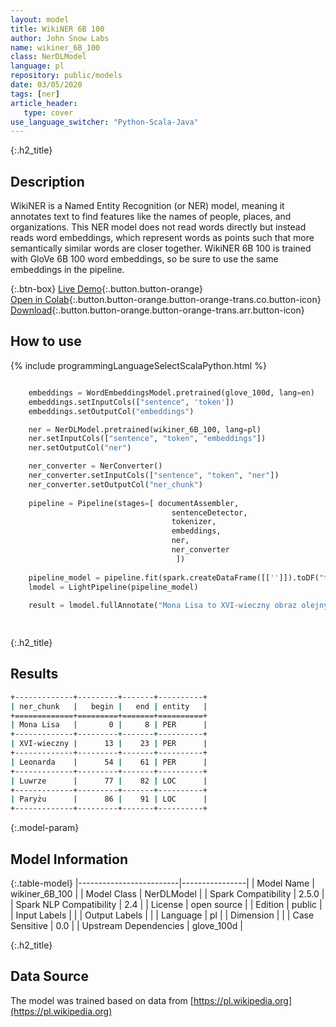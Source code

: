 ```yaml
---
layout: model
title: WikiNER 6B 100
author: John Snow Labs
name: wikiner_6B_100
class: NerDLModel
language: pl
repository: public/models
date: 03/05/2020
tags: [ner]
article_header:
   type: cover
use_language_switcher: "Python-Scala-Java"
---
```


{:.h2_title}
## Description 
WikiNER is a Named Entity Recognition (or NER) model, meaning it annotates text to find features like the names of people, places, and organizations. This NER model does not read words directly but instead reads word embeddings, which represent words as points such that more semantically similar words are closer together. WikiNER 6B 100 is trained with GloVe 6B 100 word embeddings, so be sure to use the same embeddings in the pipeline.



{:.btn-box}
[Live Demo](https://demo.johnsnowlabs.com/public/NER_PL){:.button.button-orange}<br/>[Open in Colab](https://colab.research.google.com/github/JohnSnowLabs/spark-nlp-workshop/blob/master/tutorials/streamlit_notebooks/NER_PL.ipynb){:.button.button-orange.button-orange-trans.co.button-icon}<br/>[Download](https://s3.amazonaws.com/auxdata.johnsnowlabs.com/public/models/wikiner_6B_100_pl_2.5.0_2.4_1588519719293.zip){:.button.button-orange.button-orange-trans.arr.button-icon}<br/>

## How to use 
<div class="tabs-box" markdown="1">

{% include programmingLanguageSelectScalaPython.html %}

```python

    embeddings = WordEmbeddingsModel.pretrained(glove_100d, lang=en)
    embeddings.setInputCols(["sentence", 'token'])
    embeddings.setOutputCol("embeddings")

    ner = NerDLModel.pretrained(wikiner_6B_100, lang=pl)
    ner.setInputCols(["sentence", "token", "embeddings"])
    ner.setOutputCol("ner")

    ner_converter = NerConverter()
    ner_converter.setInputCols(["sentence", "token", "ner"])
    ner_converter.setOutputCol("ner_chunk")
                      
    pipeline = Pipeline(stages=[ documentAssembler, 
                                    sentenceDetector,
                                    tokenizer,
                                    embeddings,
                                    ner,
                                    ner_converter
                                     ])
    
    pipeline_model = pipeline.fit(spark.createDataFrame([['']]).toDF("text"))
    lmodel = LightPipeline(pipeline_model)
    
    result = lmodel.fullAnnotate("Mona Lisa to XVI-wieczny obraz olejny stworzony przez Leonarda. Odbywa się w Luwrze w Paryżu.")[0]
    
```

```scala

```
</div>

{:.h2_title}
## Results
```bash
+-------------+---------+-------+----------+
| ner_chunk   |   begin |   end | entity   |
+=============+=========+=======+==========+
| Mona Lisa   |       0 |     8 | PER      |
+-------------+---------+-------+----------+
| XVI-wieczny |      13 |    23 | PER      |
+-------------+---------+-------+----------+
| Leonarda    |      54 |    61 | PER      |
+-------------+---------+-------+----------+
| Luwrze      |      77 |    82 | LOC      |
+-------------+---------+-------+----------+
| Paryżu      |      86 |    91 | LOC      |
+-------------+---------+-------+----------+
```

{:.model-param}
## Model Information

{:.table-model}
|-------------------------|----------------|
| Model Name              | wikiner_6B_100 |
| Model Class             | NerDLModel     |
| Spark Compatibility     | 2.5.0          |
| Spark NLP Compatibility | 2.4            |
| License                 | open source    |
| Edition                 | public         |
| Input Labels            |                |
| Output Labels           |                |
| Language                | pl             |
| Dimension               |                |
| Case Sensitive          | 0.0            |
| Upstream Dependencies   | glove_100d     |




{:.h2_title}
## Data Source

The model was trained based on data from [https://pl.wikipedia.org](https://pl.wikipedia.org)

